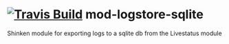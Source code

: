 <a href='https://travis-ci.org/shinken-monitoring/mod-logstore-sqlite'><img src='https://api.travis-ci.org/shinken-monitoring/mod-logstore-sqlite.svg?branch=master' alt='Travis Build'></a>
mod-logstore-sqlite
===================

Shinken module for exporting logs to a sqlite db from the Livestatus module
